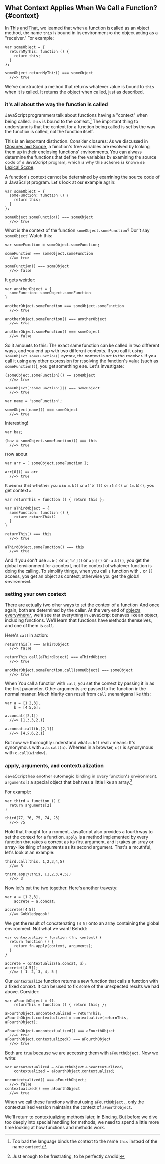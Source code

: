 ## What Context Applies When We Call a Function? {#context}

In [This and That](#this), we learned that when a function is called as an object method, the name `this` is bound in its environment to the object acting as a "receiver." For example:

    var someObject = {
      returnMyThis: function () {
        return this;
      }
    };
    
    someObject.returnMyThis() === someObject
      //=> true
      
We've constructed a method that returns whatever value is bound to `this` when it is called. It returns the object when called, just as described.

### it's all about the way the function is called

JavaScript programmers talk about functions having a "context" when being called. `this` is bound to the context.[^toobad] The important thing to understand is that the context for a function being called is set by the way the function is called, not the function itself.

[^toobad]: Too bad the language binds the context to the name `this` instead of the name `context`!

This is an important distinction. Consider closures: As we discussed in [Closures and Scope](#closures), a function's free variables are resolved by looking them up in their enclosing functions' environments. You can always determine the functions that define free variables by examining the source code of a JavaScript program, which is why this scheme is known as [Lexical Scope].

[Lexical Scope]: https://en.wikipedia.org/wiki/Scope_(computer_science)#Lexical_scoping

A function's context cannot be determined by examining the source code of a JavaScript program. Let's look at our example again:

    var someObject = {
      someFunction: function () {
        return this;
      }
    };

    someObject.someFunction() === someObject
      //=> true
    
What is the context of the function `someObject.someFunction`? Don't say `someObject`! Watch this:

    var someFunction = someObject.someFunction;

    someFunction === someObject.someFunction
      //=> true
    
    someFunction() === someObject
      //=> false
      
It gets weirder:

    var anotherObject = {
      someFunction: someObject.someFunction
    }
    
    anotherObject.someFunction === someObject.someFunction
      //=> true
      
    anotherObject.someFunction() === anotherObject
      //=> true
      
    anotherObject.someFunction() === someObject
      //=> false
      
So it amounts to this: The exact same function can be called in two different ways, and you end up with two different contexts. If you call it using `someObject.someFunction()` syntax, the context is set to the receiver. If you call it using any other expression for resolving the function's value (such as `someFunction()`), you get something else. Let's investigate:

    (someObject.someFunction)() == someObject
      //=> true
      
    someObject['someFunction']() === someObject
      //=> true
      
    var name = 'someFunction';
    
    someObject[name]() === someObject
      //=> true

Interesting!

    var baz;
    
    (baz = someObject.someFunction)() === this
      //=> true
      
How about:

    var arr = [ someObject.someFunction ];
    
    arr[0]() == arr
      //=> true
    
It seems that whether you use `a.b()` or `a['b']()` or `a[n]()` or `(a.b)()`, you get context `a`. 

    var returnThis = function () { return this };

    var aThirdObject = {
      someFunction: function () {
        return returnThis()
      }
    }
    
    returnThis() === this
      //=> true
    
    aThirdObject.someFunction() === this
      //=> true
      
And if you don't use `a.b()` or `a['b']()` or `a[n]()` or `(a.b)()`, you get the global environment for a context, not the context of whatever function is doing the calling. To simplify things, when you call a function with `.` or `[]` access, you get an object as context, otherwise you get the global environment.

### setting your own context

There are actually two other ways to set the context of a function. And once again, both are determined by the caller. At the very end of [objects everywhere?](#pojoseverywhere), we'll see that everything in JavaScript behaves like an object, including functions. We'll learn that functions have methods themselves, and one of them is `call`.

Here's `call` in action:

    returnThis() === aThirdObject
      //=> false

    returnThis.call(aThirdObject) === aThirdObject
      //=> true
      
    anotherObject.someFunction.call(someObject) === someObject
      //=> true
      
When You call a function with `call`, you set the context by passing it in as the first parameter. Other arguments are passed to the function in the normal manner. Much hilarity can result from `call` shenanigans like this:

    var a = [1,2,3],
        b = [4,5,6];
        
    a.concat([2,1])
      //=> [1,2,3,2,1]
      
    a.concat.call(b,[2,1])
      //=> [4,5,6,2,1]
      
But now we thoroughly understand what `a.b()` really means: It's synonymous with `a.b.call(a)`. Whereas in a browser, `c()` is synonymous with `c.call(window)`.

### apply, arguments, and contextualization

JavaScript has another automagic binding in every function's environment. `arguments` is a special object that behaves a little like an array.[^little]

[^little]: Just enough to be frustrating, to be perfectly candid!

For example:

    var third = function () {
      return arguments[2]
    }

    third(77, 76, 75, 74, 73)
      //=> 75

Hold that thought for a moment. JavaScript also provides a fourth way to set the context for a function. `apply` is a method implemented by every function that takes a context as its first argument, and it takes an array or array-like thing of arguments as its second argument. That's a mouthful, let's look at an example:

    third.call(this, 1,2,3,4,5)
      //=> 3

    third.apply(this, [1,2,3,4,5])
      //=> 3
      
Now let's put the two together. Here's another travesty:

    var a = [1,2,3],
        accrete = a.concat;
        
    accrete([4,5])
      //=> Gobbledygook!

We get the result of concatenating `[4,5]` onto an array containing the global environment. Not what we want! Behold:

    var contextualize = function (fn, context) {
      return function () {
        return fn.apply(context, arguments);
      }
    }
    
    accrete = contextualize(a.concat, a);
    accrete([4,5]);
      //=> [ 1, 2, 3, 4, 5 ]
      
Our `contextualize` function returns a new function that calls a function with a fixed context. It can be used to fix some of the unexpected results we had above. Consider:

    var aFourthObject = {},
        returnThis = function () { return this; };
        
    aFourthObject.uncontextualized = returnThis;
    aFourthObject.contextualized = contextualize(returnThis, aFourthObject);
    
    aFourthObject.uncontextualized() === aFourthObject
      //=> true
    aFourthObject.contextualized() === aFourthObject
      //=> true
      
Both are `true` because we are accessing them with `aFourthObject.` Now we write:

    var uncontextualized = aFourthObject.uncontextualized,
        contextualized = aFourthObject.contextualized;
        
    uncontextualized() === aFourthObject;
      //=> false
    contextualized() === aFourthObject
      //=> true
      
When we call these functions without using `aFourthObject.`, only the contextualized version maintains the context of `aFourthObject`.
      
We'll return to contextualizing methods later, in [Binding](#binding). But before we dive too deeply into special handling for methods, we need to spend a little more time looking at how functions and methods work.